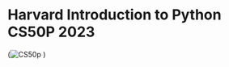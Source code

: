 # Harvard Introduction to Python CS50P 2023
(![CS50p](https://github.com/Roua91/Courses/assets/165356652/95c8c526-d855-42f8-9d61-ef97f5ff1d23)
)
